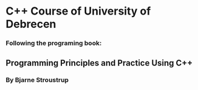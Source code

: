 # C++ Course of University of Debrecen
### Following the programing book:
## Programming Principles and Practice Using C++
### By Bjarne Stroustrup
